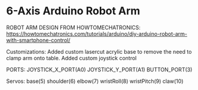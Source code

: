 # 6-Axis Arduino Robot Arm

ROBOT ARM DESIGN FROM HOWTOMECHATRONICS:
https://howtomechatronics.com/tutorials/arduino/diy-arduino-robot-arm-with-smartphone-control/


Customizations:
Added custom lasercut acrylic base to remove the need to clamp arm onto table. 
Added custom joystick control

PORTS:
JOYSTICK_X_PORT(A0)
JOYSTICK_Y_PORT(A1)
BUTTON_PORT(3)

Servos:
base(5)
shoulder(6)
elbow(7)
wristRoll(8)
wristPitch(9)
claw(10)

